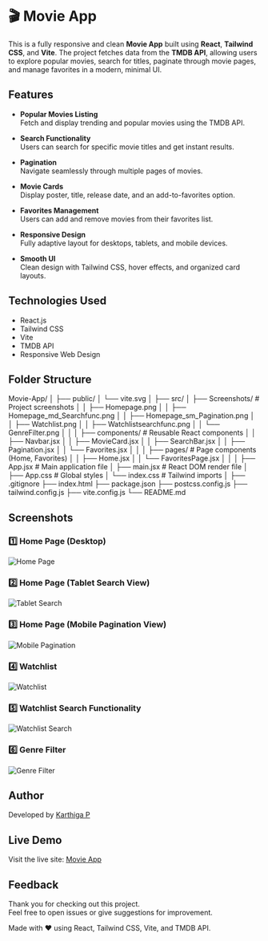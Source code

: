 # 🎬 Movie App

This is a fully responsive and clean **Movie App** built using **React**, **Tailwind CSS**, and **Vite**. The project fetches data from the **TMDB API**, allowing users to explore popular movies, search for titles, paginate through movie pages, and manage favorites in a modern, minimal UI.

## Features

- **Popular Movies Listing**  
  Fetch and display trending and popular movies using the TMDB API.

- **Search Functionality**  
  Users can search for specific movie titles and get instant results.

- **Pagination**  
  Navigate seamlessly through multiple pages of movies.

- **Movie Cards**  
  Display poster, title, release date, and an add-to-favorites option.

- **Favorites Management**  
  Users can add and remove movies from their favorites list.

- **Responsive Design**  
  Fully adaptive layout for desktops, tablets, and mobile devices.

- **Smooth UI**  
  Clean design with Tailwind CSS, hover effects, and organized card layouts.

## Technologies Used

- React.js  
- Tailwind CSS  
- Vite  
- TMDB API  
- Responsive Web Design

## Folder Structure

Movie-App/
│
├── public/
│   └── vite.svg
│
├── src/
│   ├── Screenshots/          # Project screenshots
│   │   ├── Homepage.png
│   │   ├── Homepage_md_Searchfunc.png
│   │   ├── Homepage_sm_Pagination.png
│   │   ├── Watchlist.png
│   │   ├── Watchlistsearchfunc.png
│   │   └── GenreFilter.png
│   │
│   ├── components/           # Reusable React components
│   │   ├── Navbar.jsx
│   │   ├── MovieCard.jsx
│   │   ├── SearchBar.jsx
│   │   ├── Pagination.jsx
│   │   └── Favorites.jsx
│   │
│   ├── pages/                # Page components (Home, Favorites)
│   │   ├── Home.jsx
│   │   └── FavoritesPage.jsx
│   │
│   ├── App.jsx               # Main application file
│   ├── main.jsx              # React DOM render file
│   ├── App.css               # Global styles
│   └── index.css             # Tailwind imports
│
├── .gitignore
├── index.html
├── package.json
├── postcss.config.js
├── tailwind.config.js
├── vite.config.js
└── README.md

## Screenshots

### 1️⃣ Home Page (Desktop)
![Home Page](src/Screenshots/Homepage.png)

### 2️⃣ Home Page (Tablet Search View)
![Tablet Search](src/Screenshots/Homepage_md_Searchfunc.png)

### 3️⃣ Home Page (Mobile Pagination View)
![Mobile Pagination](src/Screenshots/Homepage_sm_Pagination.png)

### 4️⃣ Watchlist
![Watchlist](src/Screenshots/Watchlist.png)

### 5️⃣ Watchlist Search Functionality
![Watchlist Search](src/Screenshots/Watchlistsearchfunc.png)

### 6️⃣ Genre Filter
![Genre Filter](src/Screenshots/GenreFilter.png)

## Author

Developed by [Karthiga P](https://github.com/KarthigaP20)

## Live Demo

Visit the live site: [Movie App](https://karthigap20.github.io/movie-app/)

## Feedback

Thank you for checking out this project.  
Feel free to open issues or give suggestions for improvement.

Made with ❤️ using React, Tailwind CSS, Vite, and TMDB API.

